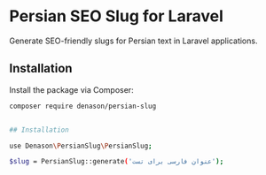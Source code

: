 # Persian SEO Slug for Laravel

Generate SEO-friendly slugs for Persian text in Laravel applications.

## Installation

Install the package via Composer:

```bash
composer require denason/persian-slug


## Installation

use Denason\PersianSlug\PersianSlug;

$slug = PersianSlug::generate('عنوان فارسی برای تست');

